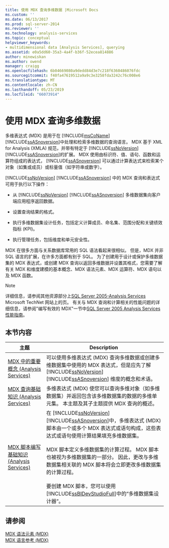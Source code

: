 ```yaml
---
title: 使用 MDX 查询多维数据 |Microsoft Docs
ms.custom: ''
ms.date: 06/13/2017
ms.prod: sql-server-2014
ms.reviewer: ''
ms.technology: analysis-services
ms.topic: conceptual
helpviewer_keywords:
- multidimensional data [Analysis Services], querying
ms.assetid: e0a5dd60-35a3-4a4f-b36f-52ecea814886
author: minewiskan
ms.author: owend
manager: craigg
ms.openlocfilehash: 6b04669080a9dedd84d3e7c218f6360486076fdc
ms.sourcegitcommit: f40fa47619512a9a9c3e3258fda3242c76c008e6
ms.translationtype: MT
ms.contentlocale: zh-CN
ms.lasthandoff: 05/23/2019
ms.locfileid: "66073914"
---
```

# <a name="querying-multidimensional-data-with-mdx"></a>使用 MDX 查询多维数据
  多维表达式 (MDX) 是用于在 [!INCLUDE[msCoName](../../../includes/msconame-md.md)] [!INCLUDE[ssASnoversion](../../../includes/ssasnoversion-md.md)]中处理和检索多维数据的查询语言。 MDX 基于 XML for Analysis (XMLA) 规范，并带有特定于 [!INCLUDE[ssNoVersion](../../../includes/ssnoversion-md.md)] [!INCLUDE[ssASnoversion](../../../includes/ssasnoversion-md.md)]的扩展。 MDX 使用由标识符、值、语句、函数和运算符组成的表达式， [!INCLUDE[ssASnoversion](../../../includes/ssasnoversion-md.md)] 可以通过计算表达式来检索某个对象（如集或成员）或标量值（如字符串或数字）。  
  
  [!INCLUDE[ssNoVersion](../../../includes/ssnoversion-md.md)] [!INCLUDE[ssASnoversion](../../../includes/ssasnoversion-md.md)] 中的 MDX 查询和表达式可用于执行以下操作：  
  
-   从 [!INCLUDE[ssNoVersion](../../../includes/ssnoversion-md.md)] [!INCLUDE[ssASnoversion](../../../includes/ssasnoversion-md.md)] 多维数据集向客户端应用程序返回数据。  
  
-   设置查询结果的格式。  
  
-   执行多维数据集设计任务，包括定义计算成员、命名集、范围分配和关键绩效指标 (KPI)。  
  
-   执行管理任务，包括维度和单元安全性。  
  
 MDX 在很多方面与关系数据库常用的 SQL 语法看起来很相似。 但是，MDX 并非 SQL 语言的扩展，在许多方面都有别于 SQL。 为了创建用于设计或保护多维数据集的 MDX 表达式，或创建 MDX 查询以返回多维数据并设置其格式，您需要了解有关 MDX 和维度建模的基本概念、MDX 语法元素、MDX 运算符、MDX 语句以及 MDX 函数。  
  
> [!NOTE]  
>  详细信息，请参阅其他资源部分上[SQL Server 2005-Analysis Services](https://go.microsoft.com/fwlink/?LinkId=80853) Microsoft TechNet 网站上的页。 有关与 MDX 查询和计算相关的性能问题的详细信息，请参阅"编写有效的 MDX"一节中[SQL Server 2005 Analysis Services 性能指南](https://docsbay.net/Microsoft-SQL-Server-2005-Analysis-Services-Performance-Guide)。  
  
## <a name="in-this-section"></a>本节内容  
  
|主题|Description|  
|-----------|-----------------|  
|[MDX 中的重要概念 (Analysis Services)](../key-concepts-in-mdx-analysis-services.md)|可以使用多维表达式 (MDX) 查询多维数据或创建多维数据集中使用的 MDX 表达式，但是应先了解 [!INCLUDE[ssNoVersion](../../../includes/ssnoversion-md.md)] [!INCLUDE[ssASnoversion](../../../includes/ssasnoversion-md.md)] 维度的概念和术语。|  
|[MDX 查询基础知识 (Analysis Services)](mdx-query-fundamentals-analysis-services.md)|多维表达式 (MDX) 使您可以查询多维对象（如多维数据集）并返回包含该多维数据集的数据的多维单元集。 本主题及其子主题提供 MDX 查询的概述。|  
|[MDX 脚本编写基础知识 (Analysis Services)](mdx-scripting-fundamentals-analysis-services.md)|在 [!INCLUDE[ssNoVersion](../../../includes/ssnoversion-md.md)] [!INCLUDE[ssASnoversion](../../../includes/ssasnoversion-md.md)]中，多维表达式 (MDX) 脚本由一个或多个 MDX 表达式或语句构成，这些表达式或语句使用计算结果填充多维数据集。<br /><br /> MDX 脚本定义多维数据集的计算过程。 MDX 脚本也被视为多维数据集的一部分。 因此，更改与多维数据集相关联的 MDX 脚本将会立即更改多维数据集的计算过程。<br /><br /> 要创建 MDX 脚本，您可以使用 [!INCLUDE[ssBIDevStudioFull](../../../includes/ssbidevstudiofull-md.md)]中的“多维数据集设计器”。|  
  
## <a name="see-also"></a>请参阅  
 [MDX 语法元素 (MDX)](/sql/mdx/mdx-syntax-elements-mdx)   
 [MDX 语言参考 (MDX)](/sql/mdx/mdx-language-reference-mdx)  
  
  

